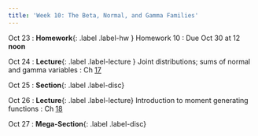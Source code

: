 ```yaml
---
title: 'Week 10: The Beta, Normal, and Gamma Families'
---
```


Oct 23
: **Homework**{: .label .label-hw } Homework 10
    : Due Oct 30 at 12 **noon**

Oct 24
: **Lecture**{: .label .label-lecture } Joint distributions; sums of normal and gamma variables
    : Ch [17](http://prob140.org/textbook/content/Chapter_17/00_Joint_Densities.html)

Oct 25
: **Section**{: .label .label-disc}

Oct 26
: **Lecture**{: .label .label-lecture} Introduction to moment generating functions
    : Ch [18](http://prob140.org/textbook/content/Chapter_18/00_The_Normal_and_Gamma_Families.html)

Oct 27
: **Mega-Section**{: .label .label-disc}